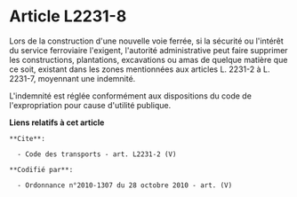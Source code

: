 # Article L2231-8

Lors de la construction d'une nouvelle voie ferrée, si la sécurité ou l'intérêt du service ferroviaire l'exigent, l'autorité
administrative peut faire supprimer les constructions, plantations, excavations ou amas de quelque matière que ce soit,
existant dans les zones mentionnées aux articles L. 2231-2 à L. 2231-7, moyennant une indemnité.

L'indemnité est réglée conformément aux dispositions du code de l'expropriation pour cause d'utilité publique.

**Liens relatifs à cet article**

	**Cite**:

	  - Code des transports - art. L2231-2 (V)

	**Codifié par**:

	  - Ordonnance n°2010-1307 du 28 octobre 2010 - art. (V)
